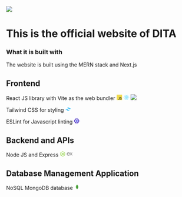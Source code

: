 <img src="![DITA](https://github.com/Manu254rce/dita-website/assets/69007849/93db3773-5809-4b9e-a152-517105ac9610)">

# This is the official website of DITA

### What it is built with
The website is built using the MERN stack and Next.js

## Frontend

React JS library with Vite as the web bundler <img src="https://github.com/devicons/devicon/blob/master/icons/javascript/javascript-original.svg" width="15">  <img src="https://github.com/devicons/devicon/blob/master/icons/react/react-original.svg" width="15"> <img src="https://user-images.githubusercontent.com/69007849/169610591-06f62e53-18b9-467c-8179-73fe60f654da.svg" width="15">

Tailwind CSS for styling <img src="https://github.com/devicons/devicon/blob/master/icons/tailwindcss/tailwindcss-plain.svg" width="15"/>

ESLint for Javascript linting <img src="https://github.com/devicons/devicon/blob/master/icons/eslint/eslint-original.svg" width="15"/>

## Backend and APIs

Node JS and Express <img src="https://github.com/devicons/devicon/blob/master/icons/nodejs/nodejs-original.svg" width="15"/> <img src="https://github.com/devicons/devicon/blob/master/icons/express/express-original.svg" width="15"/>

## Database Management Application

NoSQL MongoDB database   <img src="https://github.com/devicons/devicon/blob/master/icons/mongodb/mongodb-original.svg" width="15" >
